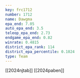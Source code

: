 ```yaml
---
key: frc1712
number: 1712
name: Dawgma
epa_end: 7.05
auto_epa_end: 3.5
teleop_epa_end: 2.73
endgame_epa_end: 0.82
winrate: 0.4815
district_epa_rank: 114
district_epa_percentile: 0.1024
type: Team
---
```

[[2024njtab]]
[[2024paben]]
